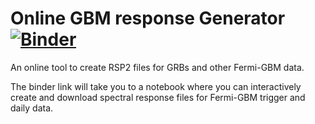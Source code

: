 # Online GBM response Generator [![Binder](https://mybinder.org/badge_logo.svg)](https://mybinder.org/v2/gh/grburgess/gbm_rsp2_generator/HEAD)
An online tool to create RSP2 files for GRBs and other Fermi-GBM data.

The binder link will take you to a notebook where you can interactively create and download spectral response files for Fermi-GBM trigger and daily data.



